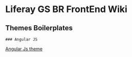 # Liferay GS BR FrontEnd Wiki

## Themes Boilerplates

    ### Angular JS

 [Angular Js theme](https://github.com/clovisdasilvaneto/Liferay-AngularJs-Theme)